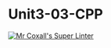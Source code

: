 # Unit3-03-CPP
[![Mr Coxall's Super Linter](https://github.com/ICS3U-C-Programming-ZakG/Unit3-03-CPP/workflows/Mr%20Coxall's%20Super%20Linter/badge.svg)](https://github.com/ICS3U-C-Programming-ZakG/Unit3-03-CPP/actions/)
